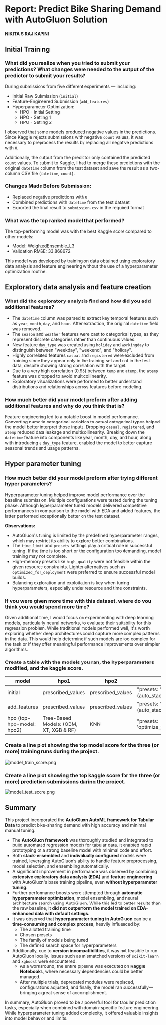 # Report: Predict Bike Sharing Demand with AutoGluon Solution
#### NIKITA S RAJ KAPINI

## Initial Training
### What did you realize when you tried to submit your predictions? What changes were needed to the output of the predictor to submit your results?
During submissions from five different experiments — including:

- Initial Raw Submission (`initial`)
- Feature-Engineered Submission (`add_features`)
- Hyperparameter Optimization:
  - HPO - Initial Setting
  - HPO - Setting 1
  - HPO - Setting 2 

I observed that some models produced negative values in the predictions. Since Kaggle rejects submissions with negative `count` values, it was necessary to preprocess the results by replacing all negative predictions with `0`.

Additionally, the output from the predictor only contained the predicted `count` values. To submit to Kaggle, I had to merge these predictions with the original `datetime` column from the test dataset and save the result as a two-column CSV file (`datetime`, `count`).

### Changes Made Before Submission:

- Replaced negative predictions with `0`
- Combined predictions with `datetime` from the test dataset
- Exported the final result to `submission.csv` in the required format

### What was the top ranked model that performed?
The top-performing model was with the best Kaggle score compared to other models:

- Model: WeightedEnsemble_L3	
- Validation RMSE: 33.868672

This model was developed by training on data obtained using exploratory data analysis and feature engineering without the use of a hyperparameter optimization routine.

## Exploratory data analysis and feature creation
### What did the exploratory analysis find and how did you add additional features?
- The `datetime` column was parsed to extract key temporal features such as `year`, `month`, `day`, and `hour`. After extraction, the original `datetime` field was removed.
- The `season` and `weather` features were cast to categorical types, as they represent discrete categories rather than continuous values.
- New feature `day_type` was created using `holiday` and `workingday` to distinguish between "weekday", "weekend", and "holiday".
- Highly correlated features `casual` and `registered` were excluded from training since they appear only in the training set and not in the test data, despite showing strong correlation with the target.
- Due to a very high correlation (0.98) between `temp` and `atemp`, the `atemp` feature was dropped to avoid multicollinearity.
- Exploratory visualizations were performed to better understand distributions and relationships across features before modeling.

### How much better did your model preform after adding additional features and why do you think that is?
Feature engineering led to a notable boost in model performance. Converting numeric categorical variables to actual categorical types helped the model better interpret those inputs. Dropping `casual`, `registered`, and `atemp` reduced data leakage and multicollinearity. Breaking down the `datetime` feature into components like year, month, day, and hour, along with introducing a `day_type` feature, enabled the model to better capture seasonal trends and usage patterns.

## Hyper parameter tuning
### How much better did your model preform after trying different hyper parameters?
Hyperparameter tuning helped improve model performance over the baseline submission. Multiple configurations were tested during the tuning phase. Although hyperparameter tuned models delivered competitive performances in comparison to the model with EDA and added features, the latter performed exceptionally better on the test dataset.

**Observations:**
- AutoGluon's tuning is limited by the predefined hyperparameter ranges, which may restrict its ability to explore better combinations.
- The `time_limit` and `presets` settings play a critical role in successful tuning. If the time is too short or the configuration too demanding, model training may not complete.
- High-memory presets like `high_quality` were not feasible within the given resource constraints. Lighter alternatives such as `optimized_for_deployment` were preferred to ensure successful model builds.
- Balancing exploration and exploitation is key when tuning hyperparameters, especially under resource and time constraints.

### If you were given more time with this dataset, where do you think you would spend more time?
Given additional time, I would focus on experimenting with deep learning models, particularly neural networks, to evaluate their suitability for this regression problem. While traditional models performed well, it's worth exploring whether deep architectures could capture more complex patterns in the data. This would help determine if such models are too complex for the task or if they offer meaningful performance improvements over simpler algorithms.

### Create a table with the models you ran, the hyperparameters modified, and the kaggle score.
|model|hpo1|hpo2|hpo3|score|
|--|--|--|--|--|
|initial|prescribed_values|prescribed_values|"presets: 'high quality' (auto_stack=True)"|1.80448|
|add_features|prescribed_values|prescribed_values|"presets: 'high quality' (auto_stack=True)"|0.46797|
|hpo (top-hpo-model: hpo2)|Tree-Based Models: (GBM, XT, XGB & RF)|KNN|"presets: 'optimize_for_deployment"|0.51152|

### Create a line plot showing the top model score for the three (or more) training runs during the project.

![model_train_score.png](images/train_score.png)

### Create a line plot showing the top kaggle score for the three (or more) prediction submissions during the project.

![model_test_score.png](images/test_score.png)

## Summary
This project incorporated the **AutoGluon AutoML framework for Tabular Data** to predict bike-sharing demand with high accuracy and minimal manual tuning.

- The **AutoGluon framework** was thoroughly studied and integrated to build automated regression models for tabular data. It enabled rapid prototyping of a strong baseline model with minimal code and effort.
- Both **stack-ensembled** and **individually configured** models were trained, leveraging AutoGluon’s ability to handle feature preprocessing, model selection, and ensembling automatically.
- A significant improvement in performance was observed by combining **extensive exploratory data analysis (EDA)** and **feature engineering** with AutoGluon's base training pipeline, even **without hyperparameter tuning**.
- Further performance boosts were attempted through **automatic hyperparameter optimization**, model ensembling, and neural architecture search using AutoGluon. While this led to better results than the raw baseline, it **did not outperform the model trained on EDA-enhanced data with default settings**.
- It was observed that **hyperparameter tuning in AutoGluon** can be a **time-consuming and complex process**, heavily influenced by:
  - The allotted training time
  - Chosen presets
  - The family of models being tuned
  - The defined search space for hyperparameters
- Additionally, due to **version incompatibilities**, it was not feasible to run AutoGluon locally. Issues such as mismatched versions of `scikit-learn` and `xgboost` were encountered.
  - As a workaround, the entire pipeline was executed on **Kaggle Notebooks**, where necessary dependencies could be better managed.
  - After multiple trials, deprecated modules were replaced, configurations adjusted, and finally, the model ran successfully—bringing a great sense of accomplishment.

In summary, AutoGluon proved to be a powerful tool for tabular prediction tasks, especially when combined with domain-specific feature engineering. While hyperparameter tuning added complexity, it offered valuable insights into model behavior and limits.
